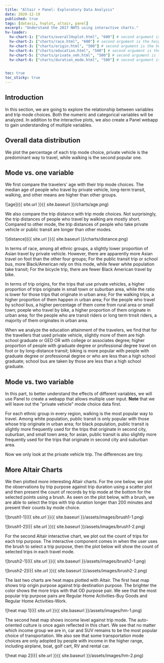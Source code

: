 ```yaml
---
title: "Altair + Panel: Exploratory Data Analysis"
date: 2020-12-19
published: true
tags: [dataviz, hvplot, altair, panel]
excerpt: "Understand the 2017 NHTS using interactive charts."
hv-loader:
  hv-chart-1: ["charts/overallHvplot.html", "600"] # second argument is the height
  hv-chart-2: ["charts/race.html", "600"] # second argument is the height
  hv-chart-3: ["charts/origin.html", "500"] # second argument is the height
  hv-chart-4: ["charts/education.html", "500"] # second argument is the height
  hv-chart-5: ["charts/private_veh.html", "500"] # second argument is the height
  hv-chart-6: ["charts/duration_mode.html", "500"] # second argument is the height
  

toc: true
toc_sticky: true
---
```

## Introduction
In this section, we are going to explore the relationship between variables and trip mode choices. Both the numeric and categorical variables will be analyzed. In addition to the interactive plots, we also create a Panel webapp to gain understanding of multiple variables.

## Overall data distribution
We plot the percentage of each trip mode choice, private vehicle is the predominant way to travel, while walking is the second popular one.

<div id="hv-chart-1"></div>

## Mode vs. one variable
We first compare the travelers' age with their trip mode choices. The median age of people who travel by private vehicle, long-term transit, walking, and other means are higher than other groups.

![age]({{ site.url }}{{ site.baseurl }}/charts/age.png)

We also compare the trip distance with trip mode choices. Not surprisingly, the trip distances of people who travel by walking are mostly short. Compared to other mode, the trip distances of people who take private vehicle or public transit are longer than other modes.

![distance]({{ site.url }}{{ site.baseurl }}/charts/distance.png)

In terms of race, among all ethnic groups, a slightly lower proportion of Asian travel by private vehicle. However, there are apparently more Asian travel on foot than the other four groups; For the public transit trip or school bus, more Black/American rely on this mode, while fewer white population take transit; For the bicycle trip, there are fewer Black American travel by bike.

<div id="hv-chart-2"></div>

In terms of trip origins, for the trips that use private vehicles, a higher proportion of trips originate in small town or suburban area, while the ratio is lower for those trips that originate in urban area; For the walking trips, a higher proportion of them happen in urban area; For the people who travel by school bus, a higher percentage of them come from rural area or small town; poeple who travel by bike, a higher proportion of them originate in urban area; for the people who are transit riders or long term trnsit riders, a majority of them originates in urban area.

<div id="hv-chart-3"></div>

When we analyze the education attainment of the travelers, we find that for the travellers that used private vehicle, slightly more of them are high school graduate or GED OR with college or associates degree; higher proportion of people with graduate degree or professional degree travel on foot or by long-distance transit; biking is more popular with people with graduate degree or professional degree or who are less than a high school graduate; school bus are taken by those are less than a high school graduate.

<div id="hv-chart-4"></div>

## Mode vs. two variable
In this part, to better understand the effects of different variables, we will use Panel to create a webapp that allows multiple user input.
<strong>Note</strong> that we will leave out the "private vehicle" mode choice data first. 

For each ethnic group in every region, walking is the most popular way to travel. Among white population, public transit is only popular with those whose trip originate in urban area; for black population, public transit is slightly more frequently used for the trips that originate in second city, suburban, and small town area; for asian, public transit is also slightly more frequently used for the trips that originate in second city and suburban area.

Now we only look at the private vehicle trip. The differences are tiny.
<div id="hv-chart-5"></div>

## More Altair Charts
We then plotted more interesting Altair charts. For the one below, we plot the observations by trip purpose against trip duration using a scatter plot and then present the count of records by trip mode at the bottom for the selected points using a brush. As seen on the plot below, with a brush, we are able to select the trips with trip duration longer than 200 minutes and present their counts by mode choice.
<div id="hv-chart-6"></div>

![brush1-1]({{ site.url }}{{ site.baseurl }}/assets/images/brush1-1.png)

![brush1-2]({{ site.url }}{{ site.baseurl }}/assets/images/brush1-2.png)

For the second Altair interactive chart, we plot out the count of trips for each trip purpose. The interactive component comes in when the user uses the brush to select a trip purpose, then the plot below will show the count of selected trips in each travel mode.

![brush2-1]({{ site.url }}{{ site.baseurl }}/assets/images/brush2-1.png)

![brush2-2]({{ site.url }}{{ site.baseurl }}/assets/images/brush2-2.png)

The last two charts are heat maps plotted with Altair. The first heat map shows trip origin purpose against trip destination purpose. The brighter the color shows the more trips with that OD purpose pair. We see that the most popular trip purpose pairs are Regular Home Activities-Buy Goods and Regular Home Activities-Work.

![heat map 1]({{ site.url }}{{ site.baseurl }}/assets/images/hm-1.png)

The second heat map shows income level against trip mode. The auto-oriented culture is once again reflected in this chart. We see that no matter which income group we are in, car and SUV remains to be the most popular choice of transportation. We also see that some transportation mode choices are only adopted by people with income in the higher range, including airplane, boat, golf cart, RV and rental car.

![heat map 2]({{ site.url }}{{ site.baseurl }}/assets/images/hm-2.png)
